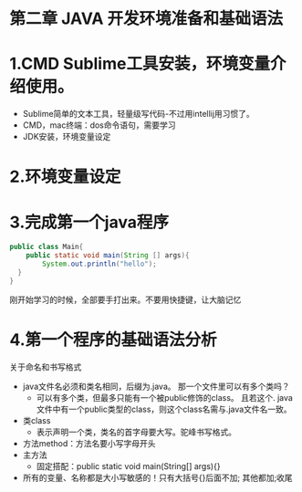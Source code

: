 # 第二章 JAVA 开发环境准备和基础语法

# 1.CMD Sublime工具安装，环境变量介绍使用。

- Sublime简单的文本工具，轻量级写代码-不过用intellij用习惯了。
- CMD，mac终端：dos命令语句，需要学习
- JDK安装，环境变量设定

# 2.环境变量设定

# 3.完成第一个java程序

```java
public class Main{
	public static void main(String [] args){
		System.out.println("hello");
  }
}
```

刚开始学习的时候，全部要手打出来。不要用快捷键，让大脑记忆

# 4.第一个程序的基础语法分析

关于命名和书写格式

- java文件名必须和类名相同，后缀为.java。 那一个文件里可以有多个类吗？
    - 可以有多个类，但最多只能有一个被public修饰的class。 且若这个. java文件中有一个public类型的class，则这个class名需与.java文件名一致。
- 类class
    - 表示声明一个类，类名的首字母要大写。驼峰书写格式。
- 方法method：方法名要小写字母开头
- 主方法
    - 固定搭配：public static void main(String[] args){}
- 所有的变量、名称都是大小写敏感的！只有大括号{}后面不加; 其他都加;收尾